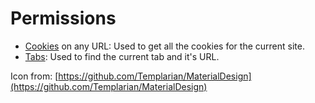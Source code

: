 # Permissions

* [Cookies](https://developer.mozilla.org/en-US/docs/Mozilla/Add-ons/WebExtensions/API/cookies "cookies") on any URL: Used to get all the cookies for the current site.
* [Tabs](https://developer.mozilla.org/en-US/docs/Mozilla/Add-ons/WebExtensions/API/tabs "tabs"): Used to find the current tab and it's URL.


Icon from: [https://github.com/Templarian/MaterialDesign](https://github.com/Templarian/MaterialDesign)